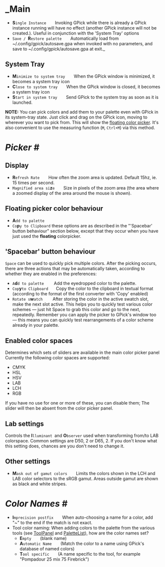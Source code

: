 # _Main #
  * **S**`ingle Instance    `Invoking GPick while there is already a GPick instance running will have no effect (another GPick instance will not be created.).  Useful in conjunction with the 'System Tray' options
  * `Save / `**R**`estore palette    `Automatically load from ~/.config/gpick/autosave.gpa when invoked with no parameters, and save to ~/.config/gpick/autosave.gpa at exit._

## System Tray ##
  * **M**`inimize to system tray    `When the GPick window is minimized, it becomes a system tray icon
  * **C**`lose to system tray    `When the GPick window is closed, it becomes a system tray icon
  * **S**`tart in system tray    `Send GPick to the system tray as soon as it is launched.

**NOTE:** You can pick colors and add them to your palette even with GPick in its system-tray state.
Just click and drag on the GPick icon, moving to wherever you want to pick from. This will show the [floating color picker](ColorPicker.md). It's also convenient to
use the measuring function (`M`, `Ctrl+M`) via this method.

# _Picker #_

## Display ##
  * **R**`efresh Rate    `How often the zoom area is updated. Default 15hz, ie. 15 times per second.
  * `Magnified area si`**z**`e    `Size in pixels of the zoom area (the area where a zoomed display of the area around the mouse is shown).

## Floating picker color behaviour ##
  * **A**`dd to palette`
  * `Co`**p**`y to Clipboard`
these options are as described in the "'Spacebar' button behaviour" section below, except that they occur when you have just used the **floating** colorpicker.

## 'Spacebar' button behaviour ##

`Space` can be used to quickly pick multiple colors. After the picking occurs, there are three actions
that may be automatically taken, according to whether they are enabled in the preferences:

  * `A`**d**`d to palette    ` Add the eyedropped color to the palette.
  * `Cop`**y**` to Clipboard    ` Copy the color to the clipboard in textual format (according to the format of the first converter with 'Copy' enabled)
  * `Rotate s`**w**`atch    ` After storing the color in the active swatch slot, make the next slot active. This helps you to quickly test various color schemes — just hit Space to grab this color and go to the next, repeatedly. Remember you can apply the picker to GPick's window too — this means you can quickly test rearrangements of a color scheme already in your palette.

## Enabled color spaces ##

Determines which sets of sliders are available in the main color picker panel
Currently the following color spaces are supported:
  * CMYK
  * HSL
  * HSV
  * LAB
  * LCH
  * RGB

If you have no use for one or more of these, you can disable them; The slider will then be absent from the color picker panel.

## Lab settings ##

Controls the **I**`lluminant `and **O**`bserver` used when transforming from/to LAB colorspace.
Common settings are D50, 2 or D65, 2.
If you don't know what this setting does, chances are you don't need to change it.

## Other settings ##

  * **M**`ask out of gamut colors    `Limits the colors shown in the LCH and LAB color selectors to the sRGB gamut. Areas outside gamut are shown as black and white stripes.

# _Color Names #_

  * **I**`mprecision postfix    `When auto-choosing a name for a color, add "~" to the end if the match is not exact.
  * Tool color naming: When adding colors to the palette from the various tools (see [ToolPanel](ToolPanel.md) and [PaletteList](PaletteList.md)), how are the color names set?
    * **E**`mpty    `(blank name)
    * **A**`utomatic Name    `(Match the color to a name using GPick's database of named colors)
    * **T**`ool specific    `(A name specific to the tool, for example "Pompadour 25 mix 75 Firebrick")
